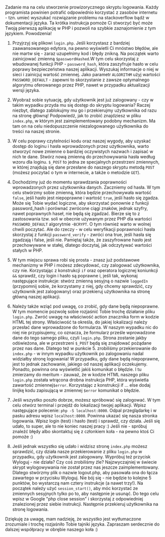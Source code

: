 Zadanie ma na celu stworzenie prowizorycznego skryptu logowania. Każdy programista powinien potrafić odpowiednio
korzystać z zasobów internetu - tzn. umieć wyszukać rozwiązanie problemu na stackoverflow bądź w dokumentacji języka.
Ta krótka instrukcja pomoże Ci stworzyć być może Twoją pierwszą aplikację w PHP i pozwoli na szybkie zaznajomienie
z tym językiem. Powodzenia!


1. Przyjrzyj się plikowi ```login.php```. Jeśli korzystasz z bardziej zaawansowanego edytora, na pewno wyświetli Ci mnóstwo
    błędów, ale nie martw się - zaraz uzupełnimy kod i błędy znikną. Na początek warto zainicjować zmienną ```$passwordHashed```.W tym celu skorzystaj z wbudowanej funkcji PHP - ```password_hash```, która zaszyfruje hasło w celu
    poprawy bezpieczeństwa naszej aplikacji. Wyszukaj informacje o niej w sieci i zainicjuj wartość zmiennej. Jako
    parametr ```ALGORITHM``` użyj wartości ```PASSWORD_DEFAULT``` - zapewni to skorzystanie z zawsze optymalnego algorytmu
    oferowanego przez PHP, nawet w przypadku aktualizacji wersji języka.

2. Wyobraź sobie sytuację, gdy użytkownik jest już zalogowany - czy w takim wypadku przyda mu się dostęp do skryptu
    logowania? Raczej niezbyt, dlatego zablokujmy mu go i przekierujmy użytkownika od razu na stronę główną!
    Podpowiedź, jak to zrobić znajdziesz w pliku ```index.php```, w którym jest zaimplementowany podobny mechanizm.
    Ma tam on na celu niedopuszczenie niezalogowanego użytkownika do treści na naszej stronie.

3. W celu poprawy czytelności kodu oraz naszej wygody, aby uzyskać dostęp do loginu i hasła wprowadzonych przez
    użytkownika, warto stworzyć nowe zmienne o bardziej oczywistych nazwach i zapisać w nich te dane. Stwórz nową
    zmienną do przechowywania hasła według wzoru dla loginu. ```$_POST``` to jedna ze specjalnych przestrzeni zmiennych,
    w której znajdują się dane przesłane do naszego skryptu metodą ```POST``` (możesz poczytać o tym w internecie, a także
    o metodzie ```GET```).

4. Dochodzimy już do momentu sprawdzania poprawności wprowadzonych przez użytkownika danych. Zaczniemy od hasła.
    W tym celu stwórzmy sobie zmienną, która będzie przechowywała wartość ```false```, jeśli hasło jest niepoprawne
    i wartość ```true```, jeśli hasło się zgadza. Może się Tobie wydać logiczne, aby skorzystać ponownie z funkcji
    password_hash i porównać zwrócone ciągi znaków, jednak szyfry, nawet poprawnych haseł, nie będą się zgadzać.
    Bierze się to z zastosowania tzw. soli w obecnie używanym przez PHP dla wartości ```PASSWORD_DEFAULT``` algorytmie -```BCRYPT```. O tym również warto w wolnej chwili poczytać. Ale do rzeczy - w celu weryfikacji poprawności hasła
    skorzystaj z funkcji ```password_verify``` - zwróci ona true, jeśli hasła się zgadzają i false, jeśli nie. Pamiętaj także,
    że zaszyfrowane hasło jest przechowywane w stałej, dlatego doczytaj, jak odczytywać wartości stałych w PHP.

5. W tym miejscu sprawa robi się prosta - znasz już podstawowe mechanizmy w PHP i możesz zdecydować, czy zalogować
    użytkownika, czy nie. Korzystając z konstrukcji ```if``` oraz operatora logicznej koniunkcji ```&&``` sprawdź, czy login
    i hasło są poprawne i, jeśli tak, wykonaj następujące instrukcje: stwórz zmienną sesyjną o nazwie ```loggedIn```
    (przypomnij sobie, że korzystamy z niej, gdy chcemy sprawdzić, czy użytkownik jest zalogowany) oraz przekieruj
    użytkownika na stronę główną naszej aplikacji.

6. Należy także wziąć pod uwagę, co zrobić, gdy dane będą niepoprawne. W tym momencie pozwolę sobie rozjaśnić Tobie
    trochę działanie pliku ```login.php```. Zwróć uwagę na właściwość action znacznika form w kodzie HTML tej strony.
    Właściwość ta określa, do jakiej lokalizacji należy przesłać dane wprowadzone do formularza. W naszym wypadku
    nic do niej nie przypisujemy, co oznacza, że formularz prześle wprowadzone dane do tego samego pliku, czyli ```login.php```.
    Strona zostanie jakby odświeżona, ale w przestrzeni ```$_POST``` będą się znajdować pożądane przez nas dane. Dlatego też
    w punkcie 5. zrobiliśmy przekierowanie do ```index.php``` - w innym wypadku użytkownik po zalogowaniu nadal widziałby
    stronę logowania! W przypadku, gdy dane będą niepoprawne, jest to jednak zachowanie, jakiego od naszej aplikacji
    oczekujemy. Ponadto, powinna ona wyświetlić jakiś komunikat o błędzie. I tu zmierzamy do meritum - zauważ, że
    w kodzie HTML naszego pliku ```login.php``` została wtrącona drobna instrukcja PHP, która wyświetla zawartość zmiennej```$error```. Korzystając z konstrukcji if ... else dodaj linijkę kodu zapisującą w zmiennej ```$error``` komunikat o błędzie.

7. Jeśli wszystko poszło dobrze, możesz spróbować się zalogować. W tym celu otwórz terminal i przejdź do lokalizacji
    twojej aplikacji. Wpisz następujące polecenie: ```php -S localhost:8000```. Odpal przeglądarkę i w pasku adresu wpisz ```localhost:8000```. Powinna ukazać się nasza stronka logowania. Wpisz login (test) i hasło (test) i sprawdź, czy
    działa. Jeśli się udało, to super, ale to nie koniec naszej pracy :) Jeśli nie - spróbuj znaleźć błędy albo
    skontaktuj się z członkiem koła - na pewno ktoś Ci pomoże :)

8. Jeśli jednak wszystko się udało i widzisz stronę ```index.php``` możesz sprawdzić, czy działa nasze przekierowanie
    z pliku ```login.php``` w przypadku, gdy użytkownik jest zalogowany. Wypróbuj też przycisk Wyloguj - nie działa?
    Czy coś zrobiliśmy źle? Najzwyczajniej w świecie skrypt wylogowywania nie został przez nas jeszcze
    zaimplementowany. Dlatego stwórzmy plik o nazwie logout.php, aby pasowała ona do łącza zawartego w przycisku
    Wyloguj. Nie bój się - nie będzie to kolejne 5 punktów, bo wystarczą nam cztery instrukcje (a nawet trzy!).
    Na początek należy użyć ```session_start()```, aby móc korzystać ze zmiennych sesyjnych tylko po to, aby następnie
    je usunąć. Do tego celu wpisz w Google "php close session" i skorzystaj z odpowiedniej znalezionej przez siebie
    instrukcji. Następnie przekieruj użytkownika na stronę logowania.

Dziękuję za uwagę, mam nadzieję, że wszystko jest wytłumaczone zrozumiale i trochę rozjaśniło Tobie tajniki języka.
Zapraszam serdecznie do dalszej współpracy w obrębie naszego koła :)
